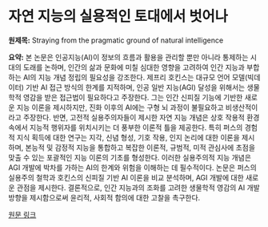 # 자연 지능의 실용적인 토대에서 벗어나

**원제목:** Straying from the pragmatic ground of natural intelligence

**요약:** 본 논문은 인공지능(AI)이 정보의 흐름과 활용을 관리할 뿐만 아니라 통제하는 시대의 도래를 논하며, 인간의 삶과 문화에 미칠 심대한 영향을 고려하여 인간 지능과 부합하는 AI의 지능 개념 정립의 필요성을 강조한다.  제프리 호킨스는 대규모 언어 모델(빅데이터) 기반 AI 접근 방식의 한계를 지적하며, 인공 일반 지능(AGI) 달성을 위해서는 생물학적 영감을 받은 접근법이 필요하다고 주장한다. 그는 인간 신피질 기능에 기반한 새로운 지능 이론을 제시하지만, 진화 이후의 AI에는 구형 뇌 과정이 불필요하고 비생산적이라고 주장한다.  반면, 고전적 실용주의자들이 제시한 자연 지능 개념은 상호 작용적 환경 속에서 지능적 행위자를 위치시키는 더 풍부한 이론적 틀을 제공한다. 특히 퍼스의 경험적 지식 획득에 대한 연구는 지각, 신념 형성, 기호 작용, 인지 논리에 대한 이론을 제시하며, 본능적 및 감정적 지능을 통합하고 복잡한 이론적, 규범적, 미적 관심사에 초점을 맞출 수 있는 포괄적인 지능 이론의 기초를 형성한다.  이러한 실용주의적 지능 개념은 AGI 개발에 박차를 가하는 AI의 한계와 위험을 이해하는 데 필수적이다.  논문은 퍼스의 실용주의 철학과 호킨스의 신피질 기반 AI 이론을 비교 분석하며,  AGI 개발에 대한 새로운 관점을 제시한다.  결론적으로, 인간 지능과의 조화를 고려한 생물학적 영감의 AI 개발 방향을 제시함으로써 윤리적, 사회적 함의에 대한 고찰을 촉구한다.

[원문 링크](https://revistas.pucsp.br/cognitiofilosofia/article/download/72521/48136)
